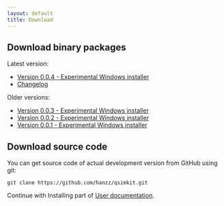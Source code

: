 ```yaml
---
layout: default
title: Download
---
```


## Download binary packages

Latest version:

* [Version 0.0.4 - Experimental Windows installer](http://sourceforge.net/projects/qsimkit/files/Experimental%20builds/QSimKit-0.0.4-win32.exe/download)
* [Changelog](http://qsimkit.org/documentation/changelog.html)

Older versions:

* [Version 0.0.3 - Experimental Windows installer](http://sourceforge.net/projects/qsimkit/files/Experimental%20builds/QSimKit-0.0.3-win32.exe/download)
* [Version 0.0.2 - Experimental Windows installer](http://sourceforge.net/projects/qsimkit/files/Experimental%20builds/QSimKit-0.0.2-win32.exe/download)
* [Version 0.0.1 - Experimental Windows installer](http://sourceforge.net/projects/qsimkit/files/Experimental%20builds/QSimKit-0.0.1-win32.exe/download)

## Download source code

You can get source code of actual development version from GitHub using git:

	git clone https://github.com/hanzz/qsimkit.git

Continue with Installing part of [User documentation](http://qsimkit.org/documentation).
